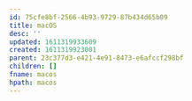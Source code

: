```yaml
---
id: 75cfe8bf-2566-4b93-9729-87b434d65b09
title: macOS
desc: ''
updated: 1611319933609
created: 1611319923001
parent: 23c377d3-e421-4e91-8473-e6afccf298bf
children: []
fname: macos
hpath: macos
---
```



